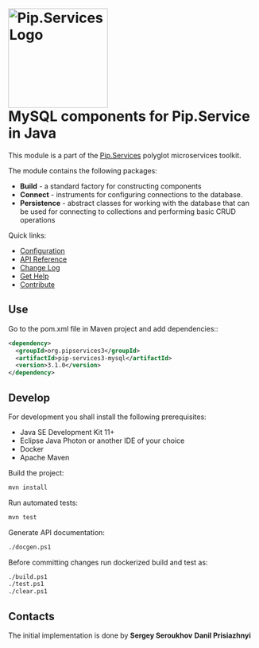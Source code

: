 # <img src="https://uploads-ssl.webflow.com/5ea5d3315186cf5ec60c3ee4/5edf1c94ce4c859f2b188094_logo.svg" alt="Pip.Services Logo" width="200"> <br/> MySQL components for Pip.Service in Java

This module is a part of the [Pip.Services](http://pipservices.org) polyglot microservices toolkit.

The module contains the following packages:
 
- **Build** - a standard factory for constructing components
- **Connect** - instruments for configuring connections to the database.
- **Persistence** - abstract classes for working with the database that can be used for connecting to collections and performing basic CRUD operations

<a name="links"></a> Quick links:

* [Configuration](http://docs.pipservices.org/toolkit/getting_started/configurations/)
* [API Reference](https://pip-services3-java.github.io/pip-services3-mysqlm-java/)
* [Change Log](CHANGELOG.md)
* [Get Help](http://docs.pipservices.org/get_help/)
* [Contribute](http://docs.pipservices.org/contribute/)

## Use

Go to the pom.xml file in Maven project and add dependencies::
```xml
<dependency>
  <groupId>org.pipservices3</groupId>
  <artifactId>pip-services3-mysql</artifactId>
  <version>3.1.0</version>
</dependency>
```

## Develop

For development you shall install the following prerequisites:
* Java SE Development Kit 11+
* Eclipse Java Photon or another IDE of your choice
* Docker
* Apache Maven

Build the project:
```bash
mvn install
```

Run automated tests:
```bash
mvn test
```

Generate API documentation:
```bash
./docgen.ps1
```

Before committing changes run dockerized build and test as:
```bash
./build.ps1
./test.ps1
./clear.ps1
```

## Contacts

The initial implementation is done by
**Sergey Seroukhov**
**Danil Prisiazhnyi**
